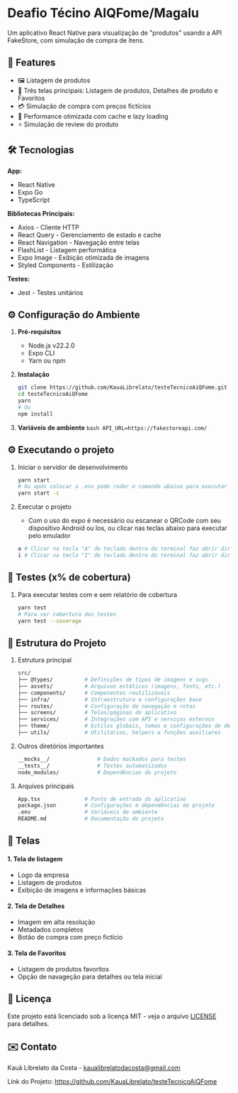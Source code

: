 # Deafio Técino AIQFome/Magalu

Um aplicativo React Native para visualização de "produtos" usando a API FakeStore, com simulação de compra de itens.

## 📌 Features

- 🖼️ Listagem de produtos
- 📱 Três telas principais: Listagem de produtos, Detalhes de produto e Favoritos
- 💳 Simulação de compra com preços fictícios
- 🚀 Performance otimizada com cache e lazy loading
- ⭐ Simulação de review do produto

## 🛠️ Tecnologias

**App:**

- React Native
- Expo Go
- TypeScript

**Bibliotecas Principais:**

- Axios - Cliente HTTP
- React Query - Gerenciamento de estado e cache
- React Navigation - Navegação entre telas
- FlashList - Listagem performática
- Expo Image - Exibição otimizada de imagens
- Styled Components - Estilização

**Testes:**

- Jest - Testes unitários

## ⚙️ Configuração do Ambiente

1. **Pré-requisitos**

    - Node.js v22.2.0
    - Expo CLI
    - Yarn ou npm

2. **Instalação**

    ```bash
    git clone https://github.com/KauaLibrelato/testeTecnicoAiQFome.git
    cd testeTecnicoAiQFome
    yarn
    # Ou
    npm install
    ```

3. **Variáveis de ambiente**
   `bash
API_URL=https://fakestoreapi.com/
`

## ⚙️ Executando o projeto

1. Iniciar o servidor de desenvolvimento
    ```bash
    yarn start
    # Ou após colocar a .env pode rodar o comando abaixo para executar um clear no bundle
    yarn start -c
    ```
2. Executar o projeto

    - Com o uso do expo é necessário ou escanear o QRCode com seu dispositivo Android ou Ios, ou clicar nas teclas abaixo para executar pelo emulador

    ```bash
    a # Clicar na tecla "A" do teclado dentro do terminal faz abrir diretamente pelo emulador Android
    i # Clicar na tecla "I" do teclado dentro do terminal faz abrir diretamente pelo emulador Ios
    ```

## 🧪 Testes (x% de cobertura)

1. Para executar testes com e sem relatório de cobertura
    ```bash
    yarn test
    # Para ver cobertura dos testes
    yarn test --coverage
    ```

## 📂 Estrutura do Projeto

1. Estrutura principal

    ```bash
    src/
    ├── @types/          # Definições de tipos de imagens e svgs
    ├── assets/          # Arquivos estáticos (imagens, fonts, etc.)
    ├── components/      # Componentes reutilizáveis
    ├── infra/           # Infraestrutura e configurações base
    ├── routes/          # Configuração de navegação e rotas
    ├── screens/         # Telas/páginas do aplicativo
    ├── services/        # Integrações com API e serviços externos
    ├── theme/           # Estilos globais, temas e configurações de design
    ├── utils/           # Utilitários, helpers e funções auxiliares
    ```

2. Outros diretórios importantes

    ```bash
    __mocks__/               # Dados mockados para testes
    __tests__/               # Testes automatizados
    node_modules/            # Dependências do projeto
    ```

3. Arquivos principais
    ```bash
    App.tsx              # Ponto de entrada do aplicativo
    package.json         # Configurações e dependências do projeto
    .env                 # Variáveis de ambiente
    README.md            # Documentação do projeto
    ```

## 📱 Telas

#### 1. Tela de listagem

- Logo da empresa
- Listagem de produtos
- Exibição de imagens e informações básicas

#### 2. Tela de Detalhes

- Imagem em alta resolução
- Metadados completos
- Botão de compra com preço fictício

#### 3. Tela de Favoritos

- Listagem de produtos favoritos
- Opção de navageção para detalhes ou tela inicial

## 📄 Licença

Este projeto está licenciado sob a licença MIT - veja o arquivo [LICENSE](./LICENSE) para detalhes.

## ✉️ Contato

Kauã Librelato da Costa - kaualibrelatodacosta@gmail.com

Link do Projeto: https://github.com/KauaLibrelato/testeTecnicoAiQFome
